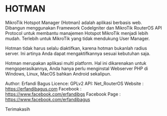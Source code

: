 # HOTMAN
MikroTik Hotspot Manager (Hotman) adalah aplikasi berbasis web. Dibangun menggunakan Framework CodeIgniter dan MikroTik RouterOS API Protocol untuk membantu manajemen Hotspot MikroTik menjadi lebih mudah. Terlebih untuk MikroTik yang tidak mendukung User Manager. 

Hotman tidak harus selalu diaktifkan, karena hotman bukanlah radius server. Ini artinya Anda dapat mengaktifkannya sesuai kebutuhan saja.

Hotman merupakan aplikasi multi platform. Hal ini dikarenakan untuk mengoperasikannya, Anda hanya perlu menginstal Webserver PHP di Windows, Linux, MacOS bahkan Android sekalipun.

Author: Erfandi Bagus
Licence: GPLv2
API: Net_RouterOS
Website : https://erfandibagus.com
Facebook : https://www.facebook.com/erfandibgs
Facebook Page : https://www.facebook.com/erfandibagus

Terimakasih
